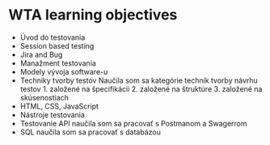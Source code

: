 # WTA learning objectives

- Úvod do testovania 
- Session based testing 
- Jira and Bug
- Manažment testovania 
- Modely vývoja software-u 
- Techniky tvorby testov
 Naučila som sa kategórie techník tvorby návrhu testov 1. založené na špecifikácii
                                                       2. založené na štruktúre
                                                       3. založené na skúsenostiach    
- HTML, CSS, JavaScript 
- Nástroje testovania 
- Testovanie API 
naučila som sa pracovať s Postmanom a Swagerrom
- SQL 
naučila som sa pracovať s databázou
